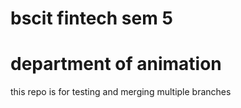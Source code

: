 # bscit fintech sem 5
# department of animation
this repo is for testing and merging multiple branches
